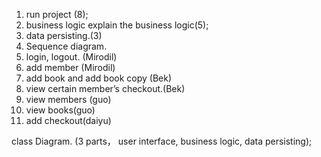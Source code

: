 1.	run project (8);
2.	business logic explain the business logic(5);
3.	data persisting.(3)
4.	Sequence diagram.
1.	login, logout. (Mirodil)
2.	add member (Mirodil)
3.	add book and add book copy (Bek)
4.	view certain member’s checkout.(Bek)
5.	view members (guo)
6.	view books(guo)
7.	add checkout(daiyu)


class Diagram. (3 parts， user interface, business logic, data persisting);


